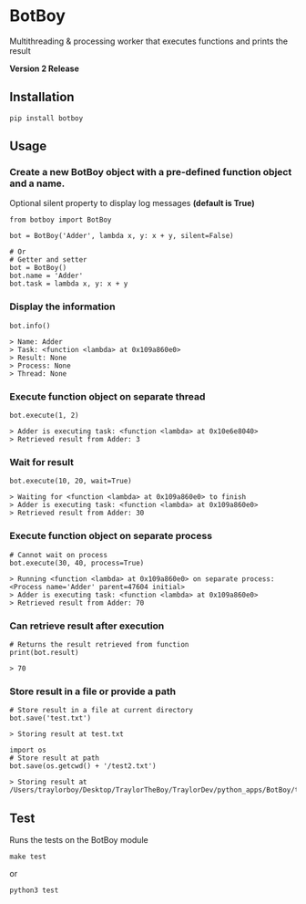 # BotBoy
Multithreading &amp; processing worker that executes functions and prints the
result

**Version 2 Release**

## Installation
```
pip install botboy
```

## Usage
### Create a new BotBoy object with a pre-defined function object and a name.
Optional silent property to display log messages **(default is True)**

```
from botboy import BotBoy

bot = BotBoy('Adder', lambda x, y: x + y, silent=False)

# Or
# Getter and setter
bot = BotBoy()
bot.name = 'Adder'
bot.task = lambda x, y: x + y
```

### Display the information

```
bot.info()

> Name: Adder
> Task: <function <lambda> at 0x109a860e0>
> Result: None
> Process: None
> Thread: None
```

### Execute function object on separate thread

```
bot.execute(1, 2)

> Adder is executing task: <function <lambda> at 0x10e6e8040>
> Retrieved result from Adder: 3
```

### Wait for result
```
bot.execute(10, 20, wait=True)

> Waiting for <function <lambda> at 0x109a860e0> to finish
> Adder is executing task: <function <lambda> at 0x109a860e0>
> Retrieved result from Adder: 30
```

### Execute function object on separate process

```
# Cannot wait on process
bot.execute(30, 40, process=True)

> Running <function <lambda> at 0x109a860e0> on separate process: <Process name='Adder' parent=47604 initial>
> Adder is executing task: <function <lambda> at 0x109a860e0>
> Retrieved result from Adder: 70
```

### Can retrieve result after execution
```
# Returns the result retrieved from function
print(bot.result)

> 70
```

### Store result in a file or provide a path

```
# Store result in a file at current directory
bot.save('test.txt')

> Storing result at test.txt

import os
# Store result at path
bot.save(os.getcwd() + '/test2.txt')

> Storing result at /Users/traylorboy/Desktop/TraylorTheBoy/TraylorDev/python_apps/BotBoy/test2.txt
```

## Test

Runs the tests on the BotBoy module

```
make test
```

or

```
python3 test
```
